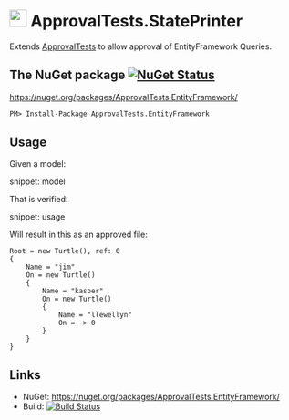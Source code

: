 # <img src="https://avatars3.githubusercontent.com/u/36907" height="30px"> ApprovalTests.StatePrinter

Extends [ApprovalTests](https://github.com/approvals/ApprovalTests.Net) to allow approval of EntityFramework Queries.


## The NuGet package [![NuGet Status](http://img.shields.io/nuget/v/ApprovalTests.EntityFramework.svg?style=flat)](https://www.nuget.org/packages/ApprovalTests.EntityFramework/)

https://nuget.org/packages/ApprovalTests.EntityFramework/

```ps
PM> Install-Package ApprovalTests.EntityFramework
```


## Usage

Given a model:

snippet: model

That is verified:

snippet: usage

Will result in this as an approved file:

```
Root = new Turtle(), ref: 0
{
    Name = "jim"
    On = new Turtle()
    {
        Name = "kasper"
        On = new Turtle()
        {
            Name = "llewellyn"
            On = -> 0
        }
    }
}
```


## Links

 * NuGet: https://nuget.org/packages/ApprovalTests.EntityFramework/
 * Build: [![Build Status](https://dev.azure.com/approvals/ApprovalTests.Net.EntityFramework/_apis/build/status/approvals.ApprovalTests.Net.StatePrinter?branchName=master)](https://dev.azure.com/approvals/ApprovalTests.Net.StatePrinter/_build/latest?definitionId=1&branchName=master)